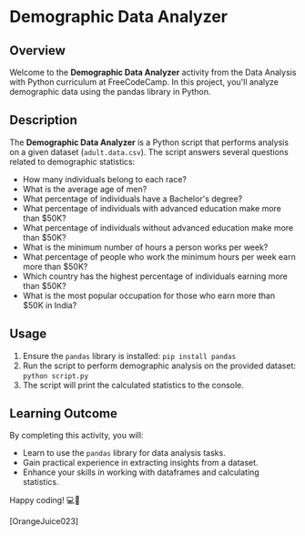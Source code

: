 # Demographic Data Analyzer

## Overview

Welcome to the **Demographic Data Analyzer** activity from the Data Analysis with Python curriculum at FreeCodeCamp. In this project, you'll analyze demographic data using the pandas library in Python.

## Description

The **Demographic Data Analyzer** is a Python script that performs analysis on a given dataset (`adult.data.csv`). The script answers several questions related to demographic statistics:

- How many individuals belong to each race?
- What is the average age of men?
- What percentage of individuals have a Bachelor's degree?
- What percentage of individuals with advanced education make more than $50K?
- What percentage of individuals without advanced education make more than $50K?
- What is the minimum number of hours a person works per week?
- What percentage of people who work the minimum hours per week earn more than $50K?
- Which country has the highest percentage of individuals earning more than $50K?
- What is the most popular occupation for those who earn more than $50K in India?

## Usage

1. Ensure the `pandas` library is installed: `pip install pandas`
2. Run the script to perform demographic analysis on the provided dataset: `python script.py`
3. The script will print the calculated statistics to the console.

## Learning Outcome

By completing this activity, you will:

- Learn to use the `pandas` library for data analysis tasks.
- Gain practical experience in extracting insights from a dataset.
- Enhance your skills in working with dataframes and calculating statistics.

Happy coding! 💻🚀

\[OrangeJuice023\]
